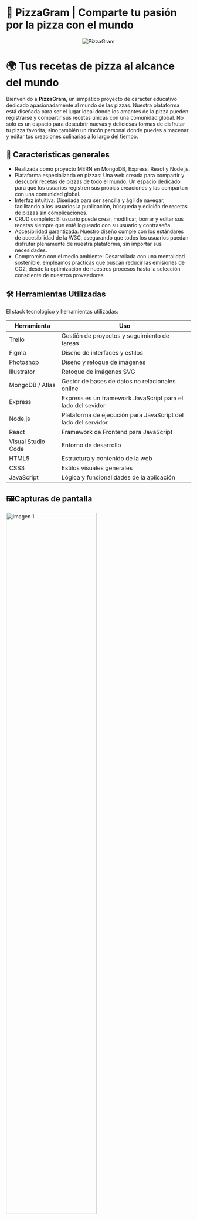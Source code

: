 # 🍕 PizzaGram | Comparte tu pasión por la pizza con el mundo

<p align="center">
  <img src="https://imgur.com/BxkHVXv.jpg" alt="PizzaGram"/>
</p>



# 🌍 Tus recetas de pizza al alcance del mundo

Bienvenido a **PizzaGram**, un simpático proyecto de caracter educativo dedicado apasionadamente al mundo de las pizzas. Nuestra plataforma está diseñada para ser el lugar ideal donde los amantes de la pizza pueden registrarse y compartir sus recetas únicas con una comunidad global. No solo es un espacio para descubrir nuevas y deliciosas formas de disfrutar tu pizza favorita, sino también un rincón personal donde puedes almacenar y editar tus creaciones culinarias a lo largo del tiempo.

## 🧭 Caracteristicas generales

- Realizada como proyecto MERN en MongoDB, Express, React y Node.js.
- Plataforma especializada en pizzas: Una web creada para compartir y descubrir recetas de pizzas de todo el mundo. Un espacio dedicado para que los usuarios registren sus propias creaciones y las compartan con una comunidad global.
- Interfaz intuitiva: Diseñada para ser sencilla y ágil de navegar, facilitando a los usuarios la publicación, búsqueda y edición de recetas de pizzas sin complicaciones.
- CRUD completo: El usuario puede crear, modificar, borrar y editar sus recetas siempre que esté logueado con su usuario y contraseña.
- Accesibilidad garantizada: Nuestro diseño cumple con los estándares de accesibilidad de la W3C, asegurando que todos los usuarios puedan disfrutar plenamente de nuestra plataforma, sin importar sus necesidades.
- Compromiso con el medio ambiente: Desarrollada con una mentalidad sostenible, empleamos prácticas que buscan reducir las emisiones de CO2, desde la optimización de nuestros procesos hasta la selección consciente de nuestros proveedores.


## 🛠️ Herramientas Utilizadas
El stack tecnológico y herramientas utilizadas:

| Herramienta       | Uso                                       |
|-------------------|-------------------------------------------|
| Trello            | Gestión de proyectos y seguimiento de tareas |
| Figma             | Diseño de interfaces y estilos             |
| Photoshop         | Diseño y retoque de imágenes               |
| Illustrator       | Retoque de imágenes SVG                    |
| MongoDB / Atlas   | Gestor de bases de datos no relacionales online |
| Express | Express es un framework JavaScript para el lado del sevidor |
| Node.js           | Plataforma de ejecución para JavaScript del lado del servidor |
| React             | Framework de Frontend para JavaScript |
| Visual Studio Code| Entorno de desarrollo                      |
| HTML5             | Estructura y contenido de la web           |
| CSS3              | Estilos visuales generales                 |
| JavaScript        | Lógica y funcionalidades de la aplicación  |

## 🖼️Capturas de pantalla



<img src="https://imgur.com/C3uUMl1.jpg" style="width: 70%;" alt="Imagen 1">
<img src="https://imgur.com/nNchgog.jpg" style="width: 70%;" alt="Imagen 2">
<img src="https://imgur.com/7Qbooqc.jpg" style="width: 70%;" alt="Imagen 3">
<img src="https://imgur.com/UXpQfTk.jpg" style="width: 70%;" alt="Imagen 4">


## 📜 ️Instrucciones
- Clonar repositorio y entrar en la carpeta raiz
- En la consola de comandos cd server y `npm install` 
- En la consola de comandos cd client `npm install` 
- Conectar el Backend con MongoDB, para ello:
 Ir a la ruta `server/src/index.js` y cambiar la siguiente cadena con la que nos ofrezca MongoDB: 

```
mongoose.connect(
  "mongodb+srv://usuario:contrasena@recipes.olew0we.mongodb.net/recipes?retryWrites=true&w=majority&appName=recipes"
)
```



---

Creado por [JREdesign](https://github.com/JREdesign)  

Proyecto: https://github.com/JREdesign/PizzaGram


![Static Badge](https://img.shields.io/badge/Version-5.0-green) ![Static Badge](https://img.shields.io/badge/Version%20API-2.1-blue)



[![GitHub Streak](https://streak-stats.demolab.com?user=JREdesign&theme=material&locale=es&date_format=j%20M%5B%20Y%5D)](https://git.io/streak-stats)
